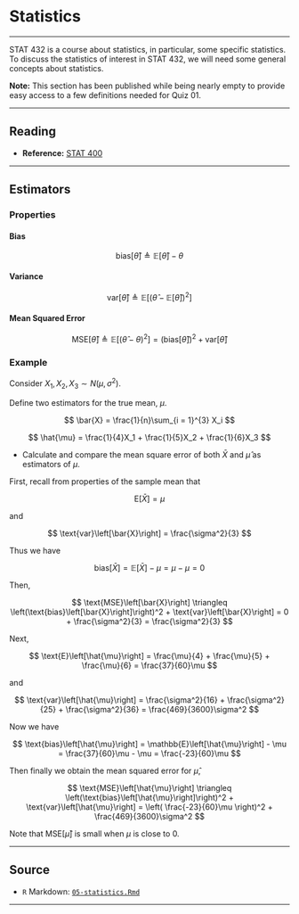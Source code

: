 # Statistics



***

STAT 432 is a course about statistics, in particular, some specific statistics. To discuss the statistics of interest in STAT 432, we will need some general concepts about statistics.

**Note:** This section has been published while being nearly empty to provide easy access to a few definitions needed for Quiz 01.

***

## Reading

- **Reference:** [STAT 400](http://stat400.org)

***

<!-- - TODO: Where we are going, estimating conditional means and distributions. -->
<!-- - TODO: estimation = learning. "learning from data." what are we learning about? often parameters. -->

<!-- ## Statistics -->

<!-- - TODO: parameters are a function of the population distribution -->
<!-- - TODO: statistics are a function of data. -->
<!-- - TODO: parameters:population::statistics::data -->
<!-- - TODO: statistic vs value of a statistic -->

## Estimators

<!-- - TODO: estimator vs estimate -->

### Properties

#### Bias

$$
\text{bias}\left[\hat{\theta}\right] \triangleq
\mathbb{E}\left[\hat{\theta}\right] - \theta
$$

#### Variance

$$
\text{var}\left[\hat{\theta}\right] \triangleq
\mathbb{E}\left[ \left( \hat{\theta} - \mathbb{E}\left[\hat{\theta}\right] \right)^2 \right]
$$

#### Mean Squared Error

$$
\text{MSE}\left[\hat{\theta}\right] \triangleq
\mathbb{E}\left[\left(\hat{\theta} - \theta\right)^2\right] =
\left(\text{bias}\left[\hat{\theta}\right]\right)^2 + 
\text{var}\left[\hat{\theta}\right]
$$

### Example

Consider $X_1, X_2, X_3 \sim N(\mu, \sigma^2)$.

Define two estimators for the true mean, $\mu$.

$$
\bar{X} = \frac{1}{n}\sum_{i = 1}^{3} X_i
$$

$$
\hat{\mu} = \frac{1}{4}X_1 + \frac{1}{5}X_2 + \frac{1}{6}X_3
$$

- Calculate and compare the mean square error of both $\bar{X}$ and $\hat{\mu}$ as estimators of $\mu$.

First, recall from properties of the sample mean that

$$
\text{E}\left[\bar{X}\right] = \mu
$$

and

$$
\text{var}\left[\bar{X}\right] = \frac{\sigma^2}{3}
$$

Thus we have

$$
\text{bias}\left[\bar{X}\right] = 
\mathbb{E}\left[\bar{X}\right] - \mu = 
\mu - \mu = 0
$$

Then, 

$$
\text{MSE}\left[\bar{X}\right] \triangleq
\left(\text{bias}\left[\bar{X}\right]\right)^2 +
\text{var}\left[\bar{X}\right] =
0 + \frac{\sigma^2}{3} = 
\frac{\sigma^2}{3}
$$

Next,

$$
\text{E}\left[\hat{\mu}\right] = \frac{\mu}{4} + \frac{\mu}{5} + \frac{\mu}{6} = \frac{37}{60}\mu
$$

and

$$
\text{var}\left[\hat{\mu}\right] = \frac{\sigma^2}{16} + \frac{\sigma^2}{25} + \frac{\sigma^2}{36} = \frac{469}{3600}\sigma^2
$$

Now we have

$$
\text{bias}\left[\hat{\mu}\right] = 
\mathbb{E}\left[\hat{\mu}\right] - \mu = 
\frac{37}{60}\mu - \mu = \frac{-23}{60}\mu
$$

Then finally we obtain the mean squared error for $\hat{\mu}$, 

$$
\text{MSE}\left[\hat{\mu}\right] \triangleq
\left(\text{bias}\left[\hat{\mu}\right]\right)^2 +
\text{var}\left[\hat{\mu}\right] =
\left( \frac{-23}{60}\mu \right)^2 +
\frac{469}{3600}\sigma^2
$$

Note that $\text{MSE}\left[\hat{\mu}\right]$ is small when $\mu$ is close to 0.

<!-- #### Consistency -->

<!-- An estimator $\hat{\theta}_n$ is said to be a **consistent estimator** of $\theta$ if, for any positive $\epsilon$, -->

<!-- $$ -->
<!-- \lim_{n \rightarrow \infty} P\left( \left| \hat{\theta}_n - \theta \right| \leq  \epsilon\right) =1 -->
<!-- $$ -->

<!-- or, equivalently, -->

<!-- $$ -->
<!-- \lim_{n \rightarrow \infty} P\left( \left| \hat{\theta}_n - \theta \right| >  \epsilon\right) =0 -->
<!-- $$ -->

<!-- We say that $\hat{\theta}_n$ **converges in probability** to $\theta$ and we write $\hat{\theta}_n \overset P \rightarrow \theta$. -->

<!-- ### Methods -->

<!-- - TODO: MLE -->

<!-- Given a random sample $X_1, X_2, \ldots, X_n$ from a population with parameter $\theta$ and density or mass $f(x \mid \theta)$, we have: -->

<!-- The Likelihood, $L(\theta)$, -->

<!-- $$ -->
<!-- L(\theta) = f(x_1, x_2, \ldots, x_n) = \prod_{i = 1}^{n} f(x_i \mid \theta) -->
<!-- $$ -->

<!-- The **Maximum Likelihood Estimator**, $\hat{\theta}$ -->

<!-- $$ -->
<!-- \hat{\theta} =  \underset{\theta}{\text{argmax}} \ L(\theta) = \underset{\theta}{\text{argmax}} \ \log L(\theta) -->
<!-- $$ -->


<!-- - TODO: Invariance Principle -->

<!-- If $\hat{\theta}$ is the MLE of $\theta$ and the function $h(\theta)$ is continuous, then $h(\hat{\theta})$ is the MLE of $h(\theta)$. -->

<!-- - TODO: MOM -->

<!-- - TODO: https://daviddalpiaz.github.io/stat3202-sp19/notes/fitting.html -->

<!-- - TODO: ECDF: https://en.wikipedia.org/wiki/Empirical_distribution_function -->

***

## Source

- `R` Markdown: [`05-statistics.Rmd`](05-statistics.Rmd)

***
